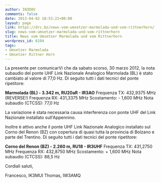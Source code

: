 ```yaml
---
author: IN3DOV
comments: false
date: 2013-04-02 18:53:21+00:00
layout: page
link: https://drc.bz/news-vom-umsetzer-marmolada-und-vom-rittnerhorn/
slug: news-vom-umsetzer-marmolada-und-vom-rittnerhorn
title: News vom Umsetzer Marmolada und vom Rittnerhorn
wordpress_id: 6194
tags:
- Umsetzer Marmolada
- Umsetzer Rittner Horn
---
```


La presente per comunicarVi che da sabato scorso, 30 marzo 2012, la nota subaudio del ponte UHF Link Nazionale Analogico Marmolada (BL) è stato cambiato al valore di 77,0 Hz. Di seguito tutti i dati tecnici del ponte ripetitore:

**Marmolada (BL) - 3.342 m, RU20aR - IR3AO**
Frequenza TX: 432,9375 MHz (REVERSE!)
Frequenza RX: 431,3375 MHz
Scostamento: - 1,600 MHz
Nota subaudio (CTCSS): 77,0 Hz

La variazione è stata necessaria causa interferenza con ponte UHF del Link Nazionale installato sull'Appennino.

Inoltre è attivo anche il ponte UHF Link Nazionale Analogico installato sul Corno del Renon (BZ) con copertura di quasi tutta la provincia di Bolzano e parte del Trentino. Di seguito tutti i dati tecnici del ponte ripetitore:

**Corno del Renon (BZ) - 2.260 m, RU18 - IR3UHF**
Frequenza TX: 431,2750 MHz
Frequenza RX: 432,8750 MHz
Scostamento: + 1,600 MHz
Nota subaudio (CTCSS): 88,5 Hz

Cordiali saluti,

Francesco, IK3MUI
Thomas, IW3AMQ
